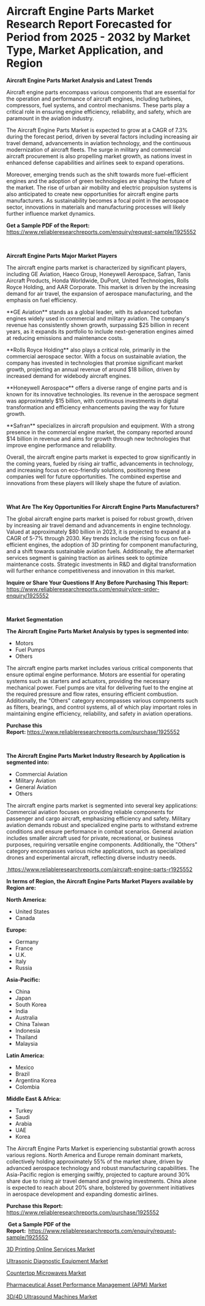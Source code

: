 <p><h1>Aircraft Engine Parts Market Research Report Forecasted for Period from 2025 -  2032 by Market Type, Market Application, and Region</h1></p><p><strong>Aircraft Engine Parts Market Analysis and Latest Trends</strong></p>
<p><p>Aircraft engine parts encompass various components that are essential for the operation and performance of aircraft engines, including turbines, compressors, fuel systems, and control mechanisms. These parts play a critical role in ensuring engine efficiency, reliability, and safety, which are paramount in the aviation industry.</p><p>The Aircraft Engine Parts Market is expected to grow at a CAGR of 7.3% during the forecast period, driven by several factors including increasing air travel demand, advancements in aviation technology, and the continuous modernization of aircraft fleets. The surge in military and commercial aircraft procurement is also propelling market growth, as nations invest in enhanced defense capabilities and airlines seek to expand operations. </p><p>Moreover, emerging trends such as the shift towards more fuel-efficient engines and the adoption of green technologies are shaping the future of the market. The rise of urban air mobility and electric propulsion systems is also anticipated to create new opportunities for aircraft engine parts manufacturers. As sustainability becomes a focal point in the aerospace sector, innovations in materials and manufacturing processes will likely further influence market dynamics.</p></p>
<p><strong>Get a Sample PDF of the Report:&nbsp;</strong> <a href="https://www.reliableresearchreports.com/enquiry/request-sample/1925552?utm_campaign=123&utm_medium=2&utm_source=Github&utm_content=ia&utm_term=15012025&utm_id=aircraft-engine-parts">https://www.reliableresearchreports.com/enquiry/request-sample/1925552</a></p>
<p>&nbsp;</p>
<p><strong>Aircraft Engine Parts Major Market Players</strong></p>
<p><p>The aircraft engine parts market is characterized by significant players, including GE Aviation, Haeco Group, Honeywell Aerospace, Safran, Tanis Aircraft Products, Honda Worldwide, DuPont, United Technologies, Rolls Royce Holding, and AAR Corporate. This market is driven by the increasing demand for air travel, the expansion of aerospace manufacturing, and the emphasis on fuel efficiency.</p><p>**GE Aviation** stands as a global leader, with its advanced turbofan engines widely used in commercial and military aviation. The company's revenue has consistently shown growth, surpassing $25 billion in recent years, as it expands its portfolio to include next-generation engines aimed at reducing emissions and maintenance costs.</p><p>**Rolls Royce Holding** also plays a critical role, primarily in the commercial aerospace sector. With a focus on sustainable aviation, the company has invested in technologies that promise significant market growth, projecting an annual revenue of around $18 billion, driven by increased demand for widebody aircraft engines.</p><p>**Honeywell Aerospace** offers a diverse range of engine parts and is known for its innovative technologies. Its revenue in the aerospace segment was approximately $15 billion, with continuous investments in digital transformation and efficiency enhancements paving the way for future growth.</p><p>**Safran** specializes in aircraft propulsion and equipment. With a strong presence in the commercial engine market, the company reported around $14 billion in revenue and aims for growth through new technologies that improve engine performance and reliability.</p><p>Overall, the aircraft engine parts market is expected to grow significantly in the coming years, fueled by rising air traffic, advancements in technology, and increasing focus on eco-friendly solutions, positioning these companies well for future opportunities. The combined expertise and innovations from these players will likely shape the future of aviation.</p></p>
<p>&nbsp;</p>
<p><strong>What Are The Key Opportunities For Aircraft Engine Parts Manufacturers?</strong></p>
<p><p>The global aircraft engine parts market is poised for robust growth, driven by increasing air travel demand and advancements in engine technology. Valued at approximately $80 billion in 2023, it is projected to expand at a CAGR of 5-7% through 2030. Key trends include the rising focus on fuel-efficient engines, the adoption of 3D printing for component manufacturing, and a shift towards sustainable aviation fuels. Additionally, the aftermarket services segment is gaining traction as airlines seek to optimize maintenance costs. Strategic investments in R&D and digital transformation will further enhance competitiveness and innovation in this market.</p></p>
<p><strong>Inquire or Share Your Questions If Any Before Purchasing This Report:</strong> <a href="https://www.reliableresearchreports.com/enquiry/pre-order-enquiry/1925552?utm_campaign=123&utm_medium=2&utm_source=Github&utm_content=ia&utm_term=15012025&utm_id=aircraft-engine-parts">https://www.reliableresearchreports.com/enquiry/pre-order-enquiry/1925552</a></p>
<p>&nbsp;</p>
<p><strong>Market Segmentation</strong></p>
<p><strong>The Aircraft Engine Parts Market Analysis by types is segmented into:</strong></p>
<p><ul><li>Motors</li><li>Fuel Pumps</li><li>Others</li></ul></p>
<p><p>The aircraft engine parts market includes various critical components that ensure optimal engine performance. Motors are essential for operating systems such as starters and actuators, providing the necessary mechanical power. Fuel pumps are vital for delivering fuel to the engine at the required pressure and flow rates, ensuring efficient combustion. Additionally, the "Others" category encompasses various components such as filters, bearings, and control systems, all of which play important roles in maintaining engine efficiency, reliability, and safety in aviation operations.</p></p>
<p><strong>Purchase this Report:&nbsp;</strong><a href="https://www.reliableresearchreports.com/purchase/1925552?utm_campaign=123&utm_medium=2&utm_source=Github&utm_content=ia&utm_term=15012025&utm_id=aircraft-engine-parts">https://www.reliableresearchreports.com/purchase/1925552</a></p>
<p>&nbsp;</p>
<p><strong>The Aircraft Engine Parts Market Industry Research by Application is segmented into:</strong></p>
<p><ul><li>Commercial Aviation</li><li>Military Aviation</li><li>General Aviation</li><li>Others</li></ul></p>
<p><p>The aircraft engine parts market is segmented into several key applications: Commercial aviation focuses on providing reliable components for passenger and cargo aircraft, emphasizing efficiency and safety. Military aviation demands robust and specialized engine parts to withstand extreme conditions and ensure performance in combat scenarios. General aviation includes smaller aircraft used for private, recreational, or business purposes, requiring versatile engine components. Additionally, the "Others" category encompasses various niche applications, such as specialized drones and experimental aircraft, reflecting diverse industry needs.</p></p>
<p><a href="https://www.reliableresearchreports.com/aircraft-engine-parts-r1925552?utm_campaign=123&utm_medium=2&utm_source=Github&utm_content=ia&utm_term=15012025&utm_id=aircraft-engine-parts">&nbsp;https://www.reliableresearchreports.com/aircraft-engine-parts-r1925552</a></p>
<p><strong>In terms of Region, the Aircraft Engine Parts Market Players available by Region are:</strong></p>
<p>
    <p> <strong> North America: </strong>
        <ul>
            <li>United States</li>
            <li>Canada</li>
        </ul>
        </p> 
    <p> <strong> Europe: </strong>
        <ul>
            <li>Germany</li>
            <li>France</li>
            <li>U.K.</li>
            <li>Italy</li>
            <li>Russia</li>
        </ul>
        </p> 
    <p> <strong> Asia-Pacific: </strong>
        <ul>
            <li>China</li>
            <li>Japan</li>
            <li>South Korea</li>
            <li>India</li>
            <li>Australia</li>
            <li>China Taiwan</li>
            <li>Indonesia</li>
            <li>Thailand</li>
            <li>Malaysia</li>
        </ul>
        </p> 
    <p> <strong> Latin America: </strong>
        <ul>
            <li>Mexico</li>
            <li>Brazil</li>
            <li>Argentina Korea</li>
            <li>Colombia</li>
        </ul>
        </p> 
    <p> <strong> Middle East & Africa: </strong>
        <ul>
            <li>Turkey</li>
            <li>Saudi</li>
            <li>Arabia</li>
            <li>UAE</li>
            <li>Korea</li>
        </ul>
    </p>
    </p>
<p><p>The Aircraft Engine Parts Market is experiencing substantial growth across various regions. North America and Europe remain dominant markets, collectively holding approximately 55% of the market share, driven by advanced aerospace technology and robust manufacturing capabilities. The Asia-Pacific region is emerging swiftly, projected to capture around 30% share due to rising air travel demand and growing investments. China alone is expected to reach about 20% share, bolstered by government initiatives in aerospace development and expanding domestic airlines.</p></p>
<p><strong>Purchase this Report: </strong><a href="https://www.reliableresearchreports.com/purchase/1925552?utm_campaign=123&utm_medium=2&utm_source=Github&utm_content=ia&utm_term=15012025&utm_id=aircraft-engine-parts">https://www.reliableresearchreports.com/purchase/1925552</a></p>
<p>&nbsp;<strong>Get a Sample PDF of the Report:&nbsp;&nbsp;</strong><a href="https://www.reliableresearchreports.com/enquiry/request-sample/1925552?utm_campaign=123&utm_medium=2&utm_source=Github&utm_content=ia&utm_term=15012025&utm_id=aircraft-engine-parts">https://www.reliableresearchreports.com/enquiry/request-sample/1925552</a></p>
<p><strong></strong></p>
<p><p><a href="https://github.com/birnbaumbulah0/Market-Research-Report-List-1/blob/main/3d-printing-online-services-market.md?utm_campaign=123&utm_medium=2&utm_source=Github&utm_content=ia&utm_term=15012025&utm_id=aircraft-engine-parts">3D Printing Online Services Market</a></p><p><a href="https://github.com/petbigbeepjn/Market-Research-Report-List-1/blob/main/ultrasonic-diagnostic-equipment-market.md?utm_campaign=123&utm_medium=2&utm_source=Github&utm_content=ia&utm_term=15012025&utm_id=aircraft-engine-parts">Ultrasonic Diagnostic Equipment Market</a></p><p><a href="https://github.com/luckyshygirl/Market-Research-Report-List-7/blob/main/countertop-microwaves-market.md?utm_campaign=123&utm_medium=2&utm_source=Github&utm_content=ia&utm_term=15012025&utm_id=aircraft-engine-parts">Countertop Microwaves Market</a></p><p><a href="https://github.com/risingtrista99259/Market-Research-Report-List-1/blob/main/pharmaceutical-asset-performance-management-apm-market.md?utm_campaign=123&utm_medium=2&utm_source=Github&utm_content=ia&utm_term=15012025&utm_id=aircraft-engine-parts">Pharmaceutical Asset Performance Management (APM) Market</a></p><p><a href="https://github.com/dmitriyvo6rog/Market-Research-Report-List-1/blob/main/3d4d-ultrasound-machines-market.md?utm_campaign=123&utm_medium=2&utm_source=Github&utm_content=ia&utm_term=15012025&utm_id=aircraft-engine-parts">3D/4D Ultrasound Machines Market</a></p></p>